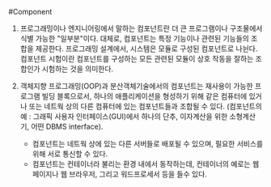 #Component


1. 프로그래밍이나 엔지니어링에서 말하는 컴포넌트란 더 큰 프로그램이나 구조물에서 식별 가능한 "일부분"이다. 
대체로, 컴포넌트는 특정 기능이나 관련된 기능들의 조합을 제공한다. 프로그래밍 설계에서, 시스템은 모듈로 구성된 컴포넌트로 나뉜다. 
컴포넌트 시험이란 컴포넌트를 구성하는 모든 관련된 모듈이 상호 작동을 잘하는 조합인가 시험하는 것을 의미한다.

2. 객체지향 프로그래밍(OOP)과 분산객체기술에서의 컴포넌트는 재사용이 가능한 프로그램 빌딩 블록으로서, 
하나의 애플리케이션을 형성하기 위해 같은 컴퓨터에 있거나 또는 네트웍 상의 다른 컴퓨터에 있는 컴포넌트들과 조합될 수 있다.
(컴포넌트의 예 : 그래픽 사용자 인터페이스(GUI)에서 하나의 단추, 이자계산을 위한 소형계산기, 어떤 DBMS interface). 
	- 컴포넌트는 네트웍 상에 있는 다른 서버들로 배포될 수 있으며, 필요한 서비스를 위해 서로 통신할 수 있다. 
	- 컴포넌트는 컨테이너라 불리는 환경 내에서 동작하는데, 컨테이너의 예로는 웹 페이지나 웹 브라우저, 그리고 워드프로세서 등을 들수 있다.


